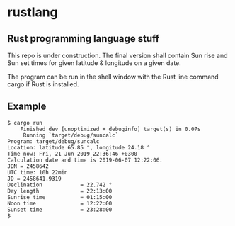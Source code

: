 # rustlang

## Rust programming language stuff

This repo is under construction. 
The final version shall contain Sun rise and Sun set times
for given latitude & longitude on a given date.

The program can be run in the shell window with the Rust 
line command cargo if Rust is installed.

## Example
```
$ cargo run
    Finished dev [unoptimized + debuginfo] target(s) in 0.07s
     Running `target/debug/suncalc`
Program: target/debug/suncalc
Location: latitude 65.85 °, longitude 24.18 °
Time now: Fri, 21 Jun 2019 22:36:46 +0300
Calculation date and time is 2019-06-07 12:22:06.
JDN = 2458642
UTC time: 10h 22min
JD = 2458641.9319
Declination            = 22.742 °
Day length             = 22:13:00
Sunrise time           = 01:15:00 
Noon time              = 12:22:00
Sunset time            = 23:28:00
$
```

